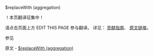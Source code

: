  $replaceWith (aggregation)

 ！本页翻译征集中！

请点击页面上方 EDIT THIS PAGE 参与翻译。
详见：
[贡献指南]( https://github.com/whaleal/MongoDB-Manual-zh/blob/master/CONTRIBUTING.md )、
[原文链接](  https://docs.mongodb.com/manual/reference/operator/aggregation/replaceWith/  )。

 参见

原文 - [$replaceWith (aggregation)]( https://docs.mongodb.com/manual/reference/operator/aggregation/replaceWith/ )

